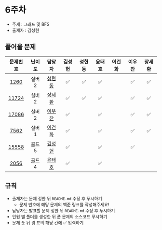 # 6주차

- 주제 : 그래프 및 BFS
- 출제자 : 김성현

## 풀어올 문제

|                    문제번호                    | 난이도 |                        담당자                        | 김성현 | 성현동 | 윤태호 | 이건화 | 이우찬 | 장세환 |
| :--------------------------------------------: | :----: | :--------------------------------------------------: | :----: | :----: | :----: | :----: | :----: | :----: |
|  [1260](https://www.acmicpc.net/problem/1260)  | 실버2  | <a href="https://github.com/hyundongSung">성현동</a> |   ✅   |   ✅    |   ✅   |        |   ✅   |   ✅   |
| [11724](https://www.acmicpc.net/problem/11724) | 실버2  |    <a href="https://github.com/SehwanChang">장세환</a> |   ✅   |    ✅     |   ✅   |        |   ✅   |   ✅   |
| [17086](https://www.acmicpc.net/problem/17086) | 실버2  |  <a href="https://github.com/wchan0409">이우찬</a>   |   ✅   |        |   ✅   |        |   ✅   |   ✅   |
|  [7562](https://www.acmicpc.net/problem/7562)  | 실버1  | <a href="https://github.com/Gunhot">이건화</a>       |   ✅   |        |   ✅   |        |   ✅   |   ✅   |
| [15558](https://www.acmicpc.net/problem/15558) | 골드5  | <a href="https://github.com/sunghyun1356">김성현</a> |   ✅   |        |   ✅   |        |   ✅   |        |
|  [2056](https://www.acmicpc.net/problem/2056)  | 골드4  |  <a href="https://github.com/taeho0888">윤태호</a>   |   ✅   |        |   ✅   |        |        |        |

<!-- 표 입력할 때 아래 거 참고!
[문제번호](https://www.acmicpc.net/problem/문제번호)
<a href="https://github.com/taeho0888">윤태호</a>
<a href="https://github.com/sunghyun1356">김성현</a>
<a href="https://github.com/hyundongSung">성현동</a>
<a href="https://github.com/wchan0409">이우찬</a>
<a href="https://github.com/SehwanChang">장세환</a>
<a href="https://github.com/Gunhot">이건화</a> -->

## 규칙

- 출제자는 문제 정한 뒤 `README.md` 수정 후 푸시하기
  - 문제 번호에 해당 문제의 백준 링크를 작성해주세요!
- 담당자는 발표할 문제 정한 뒤 `README.md` 수정 후 푸시하기
- 인원 별 폴더를 생성한 뒤 푼 문제의 소스코드 푸시하기
- 문제 푼 뒤 윗 표의 해당 칸에 ✅ 입력하기
